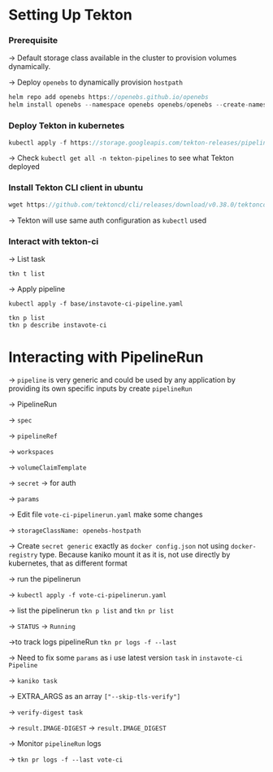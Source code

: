 # Setting Up Tekton

### Prerequisite

→ Default storage class available in the cluster to provision volumes dynamically.

→ Deploy `openebs` to dynamically provision `hostpath`

```jsx
helm repo add openebs https://openebs.github.io/openebs
helm install openebs --namespace openebs openebs/openebs --create-namespace
```

### Deploy Tekton in kubernetes

```jsx
kubectl apply -f https://storage.googleapis.com/tekton-releases/pipeline/latest/release.yaml
```

→ Check `kubectl get all -n tekton-pipelines` to see what Tekton deployed

### Install Tekton CLI client in ubuntu

```jsx
wget https://github.com/tektoncd/cli/releases/download/v0.38.0/tektoncd-cli-0.38.0_Linux-64bit.deb
```

→ Tekton will use same auth configuration as `kubectl` used

### Interact with tekton-ci

-> List task

```
tkn t list
```

-> Apply pipeline

```
kubectl apply -f base/instavote-ci-pipeline.yaml

tkn p list
tkn p describe instavote-ci
```

# Interacting with PipelineRun

→ `pipeline` is very generic and could be used by any application by providing its own specific inputs by create `pipelineRun`

→ PipelineRun

→ `spec`

→ `pipelineRef`

→ `workspaces`

→ `volumeClaimTemplate`

→ `secret` → for auth

→ `params`

→ Edit file `vote-ci-pipelinerun.yaml` make some changes

→ `storageClassName: openebs-hostpath`

→ Create `secret generic`  exactly as `docker config.json` not using `docker-registry` type. Because kaniko mount it as it is, not use directly by kubernetes, that as different format

→ run the pipelinerun

→ `kubectl apply -f vote-ci-pipelinerun.yaml`

→ list the pipelinerun `tkn p list` and `tkn pr list`

→ `STATUS` → `Running`

→to track logs pipelineRun `tkn pr logs -f --last`

→ Need to fix some `params` as i use latest version `task` in `instavote-ci Pipeline`

→ `kaniko task`

→ EXTRA_ARGS as an array `["--skip-tls-verify"]`

→ `verify-digest task`

→ `result.IMAGE-DIGEST` → `result.IMAGE_DIGEST`

→ Monitor `pipelineRun` logs

→ `tkn pr logs -f --last vote-ci`

